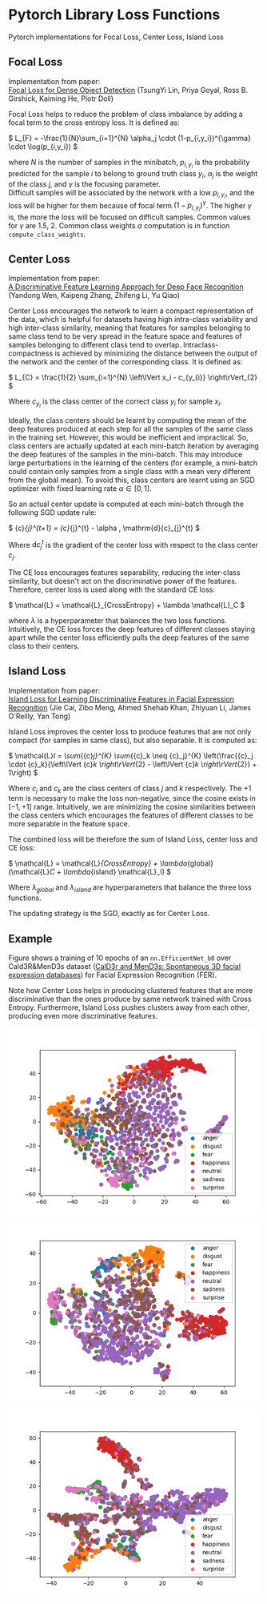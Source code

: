 <!-- docs/index.md -->

# Pytorch Library Loss Functions

Pytorch implementations for Focal Loss, Center Loss, Island Loss

## Focal Loss
Implementation from paper:  
[Focal Loss for Dense Object Detection](http://arxiv.org/abs/1708.02002) (TsungYi Lin, Priya Goyal, Ross B. Girshick, Kaiming He, Piotr Doll)

Focal Loss helps to reduce the problem of class imbalance by adding a focal term to the cross entropy loss. It is defined as:

$
L_{F} = -\frac{1}{N}\sum_{i=1}^{N} \alpha_j \cdot (1-p_{i,y_i})^{\gamma} \cdot \log(p_{i,y_i})
$

where $N$ is the number of samples in the minibatch, $p_{i, y_i}$ is the probability predicted for the sample $i$ to belong to ground truth class $y_i$, $\alpha_j$ is the weight of the class $j$, and $\gamma$ is the focusing parameter.  
Difficult samples will be associated by the network with a low $p_{i,y_i}$, and the loss will be higher for them because of focal term $(1- p_{i,y_i})^\gamma$. The higher $\gamma$ is, the more the loss will be focused on difficult samples. Common values for $\gamma$ are 1.5, 2. Common class weights $\alpha$ computation is in function `compute_class_weights`.

## Center Loss
Implementation from paper:  
[A Discriminative Feature Learning Approach for Deep Face Recognition](https://api.semanticscholar.org/CorpusID:4711865) (Yandong Wen, Kaipeng Zhang, Zhifeng Li, Yu Qiao)

Center Loss encourages the network to learn a compact representation of the data, which is helpful for datasets having high intra-class variability and high inter-class similarity, meaning that features for samples belonging to same class tend to be very spread in the feature space and features of samples belonging to different class tend to overlap. Intraclass-compactness is achieved by minimizing the distance between the output of the network and the center of the corresponding class. It is defined as:

$
L_{C} = \frac{1}{2} \sum_{i=1}^{N} \left\lVert x_i - c_{y_{i}} \right\rVert_{2}
$

Where ${c}_{y_{i}}$ is the class center of the correct class $y_i$ for sample ${x}_i$.

Ideally, the class centers should be learnt by computing the mean of the deep features produced at each step for all the samples of the same class in the training set. However, this would be inefficient and impractical. So, class centers are actually updated at each mini-batch iteration by averaging the deep features of the samples in the mini-batch. This may introduce large perturbations in the learning of the centers (for example, a mini-batch could contain only samples from a single class with a mean very different from the global mean). To avoid this, class centers are learnt using an SGD optimizer with fixed learning rate $\alpha \in [0,1]$.

So an actual center update is computed at each mini-batch through the following SGD update rule:

$
{c}_{j}^{t+1} = {c}_{j}^{t} - \alpha \, \mathrm{d}{c}_{j}^{t}
$

Where $\mathrm{d}{c}_{j}^{t}$ is the gradient of the center loss with respect to the class center ${c}_{j}$.

The CE loss encourages features separability, reducing the inter-class similarity, but doesn't act on the discriminative power of the features. Therefore, center loss is used along with the standard CE loss:

$
\mathcal{L} = \mathcal{L}_{CrossEntropy} + \lambda \mathcal{L}_C 
$

where $\lambda$ is a hyperparameter that balances the two loss functions. Intuitively, the CE loss forces the deep features of different classes staying apart while the center loss efficiently pulls the deep features of the same class to their centers.

## Island Loss
Implementation from paper:  
[Island Loss for Learning Discriminative Features in Facial Expression Recognition](http://arxiv.org/abs/1708.02002) (Jie Cai, Zibo Meng, Ahmed Shehab Khan, Zhiyuan Li, James O'Reilly, Yan Tong)

Island Loss improves the center loss to produce features that are not only compact (for samples in same class), but also separable. It is computed as:

$
\mathcal{L}_I = \sum_{{c}_j}^{K} \sum_{{c}_k \neq {c}_j}^{K} \left(\frac{{c}_j \cdot {c}_k}{\left\lVert {c}_k \right\rVert_{2} - \left\lVert {c}_k \right\rVert_{2}} + 1\right)
$

Where ${c}_j$ and ${c}_k$ are the class centers of class $j$ and $k$ respectively. The +1 term is necessary to make the loss non-negative, since the cosine exists in $[-1,+1]$ range. Intuitively, we are minimizing the cosine similarities between the class centers which encourages the features of different classes to be more separable in the feature space.

The combined loss will be therefore the sum of Island Loss, center loss and CE loss:

$
\mathcal{L} = \mathcal{L}_{CrossEntropy} + \lambda_{global} (\mathcal{L}_C + \lambda_{island} \mathcal{L}_I)
$

Where $\lambda_{global}$ and $\lambda_{island}$ are hyperparameters that balance the three loss functions. 

The updating strategy is the SGD, exactly as for Center Loss.

## Example
Figure shows a training of 10 epochs of an `nn.EfficientNet_b0` over Cald3R&MenD3s dataset ([CalD3r and MenD3s: Spontaneous 3D facial expression databases](https://www.sciencedirect.com/science/article/pii/S1047320323002833)) for Facial Expression Recognition (FER).

Note how Center Loss helps in producing clustered features that are more discriminative than the ones produce by same network trained with Cross Entropy. Furthermore, Island Loss pushes clusters away from each other, producing even more discriminative features.

![CrossEntropy Loss](Images/cross.png)
![Center Loss](Images/center.png)
![Island Loss](Images/island.png)